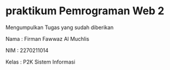# praktikum Pemrograman Web 2 
 Mengumpulkan Tugas yang sudah diberikan

 Nama   : Firman Fawwaz Al Muchlis
 
 NIM    : 2270211014
 
 Kelas  : P2K Sistem Informasi
